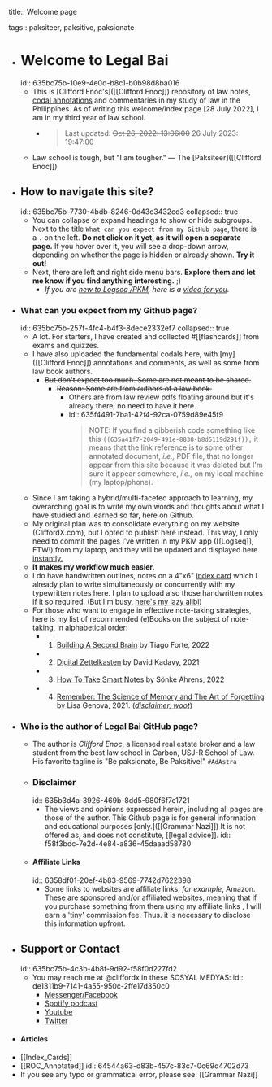 title:: Welcome page

tags:: paksiteer, paksitive, paksionate

- # Welcome to Legal Bai
  id:: 635bc75b-10e9-4e0d-b8c1-b0b98d8ba016
	- This is [Clifford Enoc's]([[Clifford Enoc]]) repository of law notes, [codal annotations]([[codal]]) and commentaries in my study of law in the Philippines. As of writing this welcome/index page [28 July 2022], I am in my third year of law school.
		- > Last updated: ~~Oct 26, 2022: 13:06:00~~ 26 July 2023: 19:47:00
	- Law school is tough, but "I am tougher." — The [Paksiteer]([[Clifford Enoc]])
- ## How to navigate this site?
  id:: 635bc75b-7730-4bdb-8246-0d43c3432cd3
  collapsed:: true
	- You can collapse or expand headings to show or hide subgroups. Next to the title `What can you expect from my GitHub page`, there is a `.` on the left. **Do not click on it yet, as it will open a separate page.** If you hover over it, you will see a drop-down arrow, depending on whether the page is hidden or already shown. **Try it out!**
	- Next, there are left and right side menu bars. **Explore them and let me know if you find anything interesting.** ;)
		- *If you are [new to Logseq /PKM](((636f3032-e2ba-47fb-ab19-654d489423f0))), here is a [video for you](((636f3032-e2ba-47fb-ab19-654d489423f0))).*
- ### What can you expect from my Github page?
  id:: 635bc75b-257f-4fc4-b4f3-8dece2332ef7
  collapsed:: true
	- A lot. For starters, I have created and collected #[[flashcards]] from exams and quizzes.
	- I have also uploaded the fundamental codals here, with [my]([[Clifford Enoc]]) annotations and comments, as well as some from law book authors.
		- ~~But don't expect too much. Some are not meant to be shared.~~
			- ~~Reason: Some are from authors of a law book.~~
				- Others are from law review pdfs floating around but it's already there,  no need to have it here.
				- id:: 635f4491-7ba1-42f4-92ca-0759d89e45f9
				  > NOTE: If you find a gibberish code something like this `((635a41f7-2049-491e-8838-b8d5119d291f)),` it means that the link reference is to some other annotated document, *i.e.,* PDF file, that no longer appear from this site because it was deleted but I'm sure it appear somewhere, *i.e.,* on my local machine (my laptop/phone).
	- Since I am taking a hybrid/multi-faceted approach to learning, my overarching goal is to write my own words and thoughts about what I have studied and learned so far, here on Github.
	- My original plan was to consolidate everything on my website (CliffordX.com), but I opted to publish here instead. This way, I only need to commit the pages I’ve written in my PKM app ([[Logseq]], FTW!) from my laptop, and they will be updated and displayed here [instantly.]([[publishing]])
	- **It makes my workflow much easier.**
	- I do have handwritten outlines, notes on a 4"x6" [index card]([[Index_Cards]]) which I already plan to write simultaneously or concurrently with my typewritten notes here. I plan to upload also those handwritten notes if it so required. (But I'm busy, [here's my lazy alibi](((6803b206-4fa3-4d86-b40b-3cdb412a2b2b))))
	- For those who want to engage in effective note-taking strategies, here is my list of recommended (e)Books on the subject of note-taking, in alphabetical order:
		- 1. [Building A Second Brain](https://amzn.to/3fb27S7) by Tiago Forte, 2022
		- 2. [Digital Zettelkasten](https://amzn.to/3TVuZfV) by David Kadavy, 2021
		- 3. [How To Take Smart Notes](https://amzn.to/3swU1GI) by Sönke Ahrens, 2022
		- 4. [Remember: The Science of Memory and The Art of Forgetting](https://amzn.to/3SI2sJH) by Lisa Genova, 2021. (*[disclaimer, woot](((6358df01-20ef-4b83-9569-7742d7622398)))*)
- ### Who is the author of Legal Bai GitHub page?
	- The author is *Clifford Enoc*, a licensed real estate broker and a law student from the best law school in Carbon, USJ-R School of Law. His favorite tagline is "Be paksionate, Be Paksitive!" `#AdAstra`
	- ### Disclaimer
	  id:: 635b3d4a-3926-469b-8dd5-980f6f7c1721
		- The views and opinions expressed herein, including all pages are those of the author. This Github page is for general information and educational purposes [only.]([[Grammar Nazi]]) It is not offered as, and does not constitute, [[legal advice]].
		  id:: f58f3bdc-7e2d-4e84-a836-45daaad58780
	- #### Affiliate Links
	  id:: 6358df01-20ef-4b83-9569-7742d7622398
		- Some links to websites are affiliate links, *for example*, Amazon. These are sponsored and/or affiliated websites, meaning that if you purchase something from them using my affiliate links , I will earn a 'tiny' commission fee. Thus. it is necessary to disclose this information upfront.
- ## Support or Contact
  id:: 635bc75b-4c3b-4b8f-9d92-f58f0d227fd2
	- You may reach me at @cliffordx in these SOSYAL MEDYAS:
	  id:: de1311b9-7141-4a55-950c-2ffe17d350c0
		- [Messenger/Facebook](https://faceboook.com/cliffordx)
		- [Spotify podcast](https://podcasters.spotify.com/pod/show/cliffordx/)
		- [Youtube](https://youtube.com/CliffordEnoc)
		- [Twitter](https://twitter.com/cliffordx)
- #### Articles
- [[Index_Cards]]
- [[ROC_Annotated]]
  id:: 64544a63-d83b-457c-83c7-0c69d4702d73
- If you see any typo or grammatical error, please see: [[Grammar Nazi]]